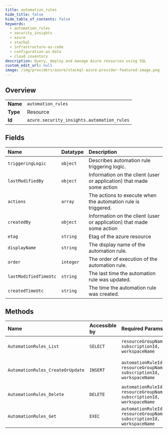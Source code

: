```yaml
---
title: automation_rules
hide_title: false
hide_table_of_contents: false
keywords:
  - automation_rules
  - security_insights
  - azure    
  - stackql
  - infrastructure-as-code
  - configuration-as-data
  - cloud inventory
description: Query, deploy and manage Azure resources using SQL
custom_edit_url: null
image: /img/providers/azure/stackql-azure-provider-featured-image.png
---
```

  
    

## Overview
<table><tbody>
<tr><td><b>Name</b></td><td><code>automation_rules</code></td></tr>
<tr><td><b>Type</b></td><td>Resource</td></tr>
<tr><td><b>Id</b></td><td><code>azure.security_insights.automation_rules</code></td></tr>
</tbody></table>

## Fields
| Name | Datatype | Description |
|:-----|:---------|:------------|
| `triggeringLogic` | `object` | Describes automation rule triggering logic. |
| `lastModifiedBy` | `object` | Information on the client (user or application) that made some action |
| `actions` | `array` | The actions to execute when the automation rule is triggered. |
| `createdBy` | `object` | Information on the client (user or application) that made some action |
| `etag` | `string` | Etag of the azure resource |
| `displayName` | `string` | The display name of the automation rule. |
| `order` | `integer` | The order of execution of the automation rule. |
| `lastModifiedTimeUtc` | `string` | The last time the automation rule was updated. |
| `createdTimeUtc` | `string` | The time the automation rule was created. |
## Methods
| Name | Accessible by | Required Params | Description |
|:-----|:--------------|:----------------|:------------|
| `AutomationRules_List` | `SELECT` | `resourceGroupName, subscriptionId, workspaceName` | Gets all automation rules. |
| `AutomationRules_CreateOrUpdate` | `INSERT` | `automationRuleId, resourceGroupName, subscriptionId, workspaceName` | Creates or updates the automation rule. |
| `AutomationRules_Delete` | `DELETE` | `automationRuleId, resourceGroupName, subscriptionId, workspaceName` | Delete the automation rule. |
| `AutomationRules_Get` | `EXEC` | `automationRuleId, resourceGroupName, subscriptionId, workspaceName` | Gets the automation rule. |
